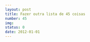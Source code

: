 ```yaml
---
layout: post
title: Fazer outra lista de 45 coisas
number: 45
img:
status: 0
date: 2012-01-01
---
```

